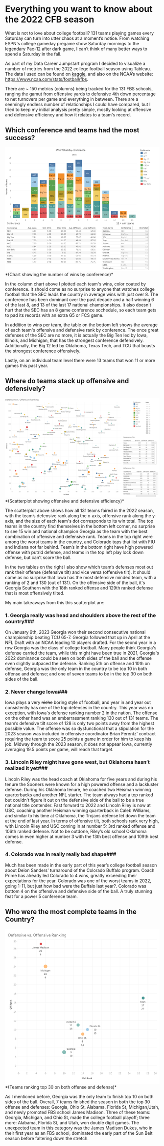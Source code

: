 # Everything you want to know about the 2022 CFB season

What is not to love about college football? 131 teams playing games every Saturday can turn into utter chaos at a moment’s notice. From watching ESPN's college gameday pregame show Saturday mornings to the legendary Pac-12 after dark game, I can’t think of many better ways to spend a Saturday in the fall. 

As part of my Data Career Jumpstart program I decided to visualize a number of metrics from the 2022 college football season using Tableau. The data I used can be found on [kaggle](https://www.kaggle.com/datasets/jeffgallini/college-football-team-stats-2019/code), and also on the NCAA’s website: <https://www.ncaa.com/stats/football/fbs>.

There are ~ 150 metrics (columns) being tracked for the 131 FBS schools, ranging the gamut from offensive yards to defensive 4th down percentage to net turnovers per game and everything in between. There are a seemingly endless number of relationships I could have compared, but I tried to keep my initial analysis pretty simple, mostly looking at offensive and defensive efficiency and how it relates to a team's record. 

## Which conference and teams had the most success? ##

<img src="images/conference_wins.png?raw=true"/> 
*(Chart showing the number of wins by conference)*


In the column chart above I plotted each team's wins, color coated by conference. It should come as no surprise to anyone that watches college football that the SEC leads the country in average wins with just over 8. The conference has been dominant over the past decade and a half winning 6 of the last 8, and 13 of the last 17 national championships. It also doesn't hurt that the SEC has an 8 game conference scchedule, so each team gets to pad its records with an extra G5 or FCS game.

In addition to wins per team, the table on the bottom left shows the average of each team's offensive and defensive rank by conference. The once great defenses of the SEC are no more, it is actually the Big Ten led by Iowa, Illinois, and Michigan, that has the strongest conference defensively. Additionally, the Big 12 led by Oklahoma, Texas Tech, and TCU that boasts the strongest conference offensively.

Lastly, on an individual team level there were 13 teams that won 11 or more games this past year. 

## Where do teams stack up offensive and defensively? ##

<img src="images/CFBscatter.png?raw=true"/> 
*(Scatterplot showing offensive and defensive efficiency)*


The scatterplot above shows how all 131 teams faired in the 2022 season, with the team’s defensive rank along the x-axis, offensive rank along the y-axis, and the size of each team's dot corresponds to its win total. The top teams in the country find themselves in the bottom left corner, no surprise to see 15 win and national champion Georgia as the team with the best combination of offensive and defensive rank. Teams in the top right were among the worst teams in the country, and Colorado tops that list with FIU and Indiana not far behind. Team’s in the bottom right have high powered offense with putrid defense, and teams in the top left play lock down defense, but can’t score the ball. 

In the two tables on the right I also show which team’s defenses most out rank their offense (defensive tilt) and vice versa (offensive tilt). It should come as no surprise that Iowa has the most defensive minded team, with a ranking of 2 and 130 (out of 131). On the offensive side of the ball, it's Georgia Southern with the 18th ranked offense and 129th ranked defense that is most offensively tilted.

My main takeaways from this this scatterplot are:
### 1. Georgia really was head and shoulders above the rest of the country###
On January 9th, 2023 Georgia won their second consecutive national championship beating TCU 65-7. Georgia followed that up in April at the NFL Draft with an NCAA leading 10 players drafted. For the seond year in a row Georgia was the class of college football. Many people think Georgia's defense carried the team, while this might have been true in 2021, Georgia's 2022 dominance could be seen on both sides of the ball and the offense even slightly outpaced the defense. Ranking 5th on offense and 10th on defense, Georgia was the only team in the country to be top 10 in both offense and defense; and one of seven teams to be in the top 30 on both sides of the ball.
### 2. Never change Iowa###
Iowa plays a very ~~niche~~ boring style of football, and year in and year out consistently has one of the top defenses in the country. This year was no exception, with Iowa's defense ranking number 2 in the nation. The offense on the other hand was an embarrassment ranking 130 out of 131 teams. The team’s defensive tilt score of 128 is only two points away from the highest possible value. The offense was so dysfunctional that a stipulation for the 2023 season was included in offensive coordinator Brian Ferentz’ contract requiring the team to score 25 points a game in order for him to keep his job. Midway through the 2023 season, it does not appear Iowa, currently averaging 19.5 points per game, will reach that target.
### 3. Lincoln Riley might have gone west, but Oklahoma hasn’t realized it yet###
Lincoln Riley was the head coach at Oklahoma for five years and during his tenure the Sooners were known for a high powered offense and a lackluster defense. During his Oklahoma tenure, he coached two Heisman winning quarterbacks and another NFL starter. The team always had a top ranked but couldn't figure it out on the defensive side of the ball to be a true national title contender. Fast forward to 2022 and Lincoln Riley is now at USC, coaching another Heisman winning quarterback in Caleb Williams, and similar to his time at Oklahoma, the Trojans defense let down the team at the end of last year. In terms of offensive tilt, both schools rank very high, with Lincoln Riley and USC coming in at number 5: 3rd ranked offense and 106th ranked defense. Not to be outdone, Riley’s old school Oklahoma comes in even higher at number 3 with the 13th best offense and 109th best defense.
### 4. Colorado was in really really bad shape###
Much has been made in the early part of this year’s college football season about Deion Sanders' turnaround of the Colorado Buffalo program. Coach Prime has already led Colorado to 4 wins, greatly exceeding their expectations for the year. Colorado was one of the worst teams in 2022, going 1-11, but just how bad were the Buffalo last year?. Colorado was bottom 4 on the offensive and defensive side of the ball. A truly stunning feat for a power 5 conference team. 

## Who were the most complete teams in the Country? ##

<img src="images/juggernauts.png?raw=true"/> 
*(Teams ranking top 30 on both offense and defense)*


As I mentioned before, Georgia was the only team to finish top 10 on both sides of the ball. Overall, 7 teams finished the season in both the top 30 offense and defenses: Georgia, Ohio St, Alabama, Florida St, Michigan,Utah, and newly promoted FBS school James Madison. Three of these teams: Georgia, Michigan, and Ohio St, made the college football playoff; three more: Alabama, Florida St, and Utah, won double digit games. The unexpected team in this category was the James Madison Dukes, who in their first year as an FBS school, dominated the early part of the Sun Belt season before faltering down the stretch.
